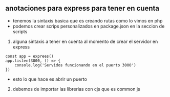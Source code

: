 ## anotaciones para express para tener en cuenta

- tenemos la sintaxis basica que es creando rutas como lo vimos en php
- podemos crear scrips personalizados en package.json en la seccion de scripts
1. alguna sintaxis a tener en cuenta al momento de crear el servidor en express
```
const app = exprees()
app.listen(3000, () => {
    console.log('Servidos funcionando en el puerto 3000')
})
```
- esto lo que hace es abrir un puerto

2. debemos de importar las librerias con cjs que es common js
